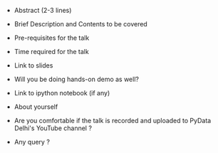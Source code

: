 - Abstract (2-3 lines)

- Brief Description and Contents to be covered

- Pre-requisites for the talk

- Time required for the talk

- Link to slides

- Will you be doing hands-on demo as well?

- Link to ipython notebook (if any)

- About yourself

- Are you comfortable if the talk is recorded and uploaded to PyData Delhi's YouTube channel ?

- Any query ?
